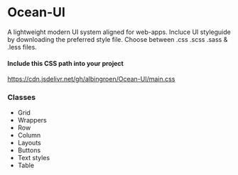# Ocean-UI
A lightweight modern UI system aligned for web-apps. 
Incluce UI styleguide by downloading the preferred style file. Choose between .css .scss .sass & .less files. 

#### Include this CSS path into your project 
https://cdn.jsdelivr.net/gh/albingroen/Ocean-UI/main.css

### Classes
- Grid
- Wrappers
- Row
- Column
- Layouts
- Buttons
- Text styles
- Table
